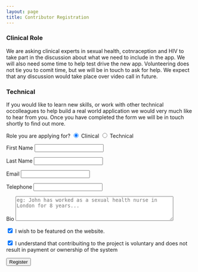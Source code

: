 ```yaml
---
layout: page
title: Contributor Registration
---
```

<h3>Clinical Role</h3>
<p>We are asking clinical experts in sexual health, cotnraception and HIV to take part in the discussion about what we need to include in the app.  We will also need some time to help test drive the new app.  Volunteering does not tie you to comit time, but we will be in touch to ask for help.  We expect that any discussion would take place over video call in future.</p>
<h3>Technical</h3>
<p>If you would like to learn new skills, or work with other technical occolleagues to help build a real world application we would very much like to hear from you.  Once you have completed the form we will be in touch shortly to find out more.</p>
<form name="contributor-registration" method="POST" action="/registration-success" class="w3-container" data-netlify-recaptcha="true" netlify>
  <p>
  <label>Role you are applying for?</label>
  <input class="w3-radio" type="radio" name="role" value="clinical" checked>
<label>Clinical</label>

<input class="w3-radio" type="radio" name="role" value="technical">
<label>Technical</label></p>
  <p><label>First Name</label>
  <input class="w3-input" type="text"></p>
  <p>
  <label>Last Name</label>
  <input class="w3-input" type="text"></p>
  <p>
  <label>Email</label>
  <input class="w3-input" type="text"></p>
   <p> <label>Telephone</label>
  <input class="w3-input" type="text"></p>
   <p> <label>Bio</label>
  <textarea id="w3review" name="w3review" class="w3-input" rows="4" placeholder="eg: John has worked as a sexual health nurse in London for 8 years..." cols="50">
</textarea></p>
<p><input class="w3-check" type="checkbox" checked="checked">
<label>I wish to be featured on the website.</label></p>
<p><input class="w3-check" type="checkbox" checked="checked">
<label>I understand that contribuiting to the project is voluntary and does not result in payment or ownership of the system</label></p>
<p><button type="submit" class="w3-button w3-large w3-round w3-deep-orange">Register</button></p>

</form>
